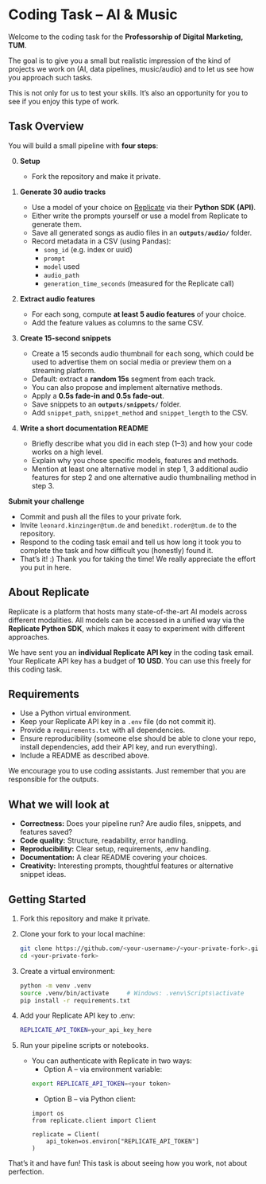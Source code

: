 # Coding Task – AI & Music  

Welcome to the coding task for the **Professorship of Digital Marketing, TUM**.  

The goal is to give you a small but realistic impression of the kind of projects we work on (AI, data pipelines, music/audio) and to let us see how you approach such tasks.  

This is not only for us to test your skills. It’s also an opportunity for you to see if you enjoy this type of work.  

## Task Overview  

You will build a small pipeline with **four steps**:  

0. **Setup**
   - Fork the repository and make it private.

1. **Generate 30 audio tracks**  
   - Use a model of your choice on [Replicate](https://replicate.com/) via their **Python SDK (API)**.  
   - Either write the prompts yourself or use a model from Replicate to generate them.  
   - Save all generated songs as audio files in an **`outputs/audio/`** folder.  
   - Record metadata in a CSV (using Pandas):  
     - `song_id` (e.g. index or uuid)  
     - `prompt`  
     - `model` used  
     - `audio_path`  
     - `generation_time_seconds` (measured for the Replicate call)  

2. **Extract audio features**  
   - For each song, compute **at least 5 audio features** of your choice.  
   - Add the feature values as columns to the same CSV.  

3. **Create 15-second snippets**  
   - Create a 15 seconds audio thumbnail for each song, which could be used to advertise them on social media or preview them on a streaming platform.
   - Default: extract a **random 15s** segment from each track.  
   - You can also propose and implement alternative methods.  
   - Apply a **0.5s fade-in and 0.5s fade-out**.  
   - Save snippets to an **`outputs/snippets/`** folder.  
   - Add `snippet_path`, `snippet_method` and `snippet_length` to the CSV.

4. **Write a short documentation README**  
   - Briefly describe what you did in each step (1–3) and how your code works on a high level.  
   - Explain why you chose specific models, features and methods.  
   - Mention at least one alternative model in step 1, 3 additional audio features for step 2 and one alternative audio thumbnailing method in step 3.  

**Submit your challenge**
   - Commit and push all the files to your private fork.
   - Invite `leonard.kinzinger@tum.de` and `benedikt.roder@tum.de` to the repository.
   - Respond to the coding task email and tell us how long it took you to complete the task and how difficult you (honestly) found it.
   - That’s it! :) Thank you for taking the time! We really appreciate the effort you put in here.

## About Replicate  

Replicate is a platform that hosts many state-of-the-art AI models across different modalities. All models can be accessed in a unified way via the **Replicate Python SDK**, which makes it easy to experiment with different approaches.  

We have sent you an **individual Replicate API key** in the coding task email. Your Replicate API key has a budget of **10 USD**. You can use this freely for this coding task.  

## Requirements  

- Use a Python virtual environment.  
- Keep your Replicate API key in a `.env` file (do not commit it).  
- Provide a `requirements.txt` with all dependencies.  
- Ensure reproducibility (someone else should be able to clone your repo, install dependencies, add their API key, and run everything).  
- Include a README as described above.  

We encourage you to use coding assistants. Just remember that you are responsible for the outputs.  

## What we will look at  

- **Correctness:** Does your pipeline run? Are audio files, snippets, and features saved?  
- **Code quality:** Structure, readability, error handling.  
- **Reproducibility:** Clear setup, requirements, .env handling.  
- **Documentation:** A clear README covering your choices.  
- **Creativity:** Interesting prompts, thoughtful features or alternative snippet ideas.  

## Getting Started  

1. Fork this repository and make it private.  

2. Clone your fork to your local machine:  
   ```bash
   git clone https://github.com/<your-username>/<your-private-fork>.git
   cd <your-private-fork>
   ```

3. Create a virtual environment:
   ```bash
   python -m venv .venv
   source .venv/bin/activate     # Windows: .venv\Scripts\activate
   pip install -r requirements.txt
   ```

4. Add your Replicate API key to .env:
   ```bash
   REPLICATE_API_TOKEN=your_api_key_here
   ```

5. Run your pipeline scripts or notebooks.
   - You can authenticate with Replicate in two ways:
      - Option A – via environment variable:
      ```bash
      export REPLICATE_API_TOKEN=<your token>
      ```
      - Option B – via Python client:
      ```
      import os
      from replicate.client import Client

      replicate = Client(
          api_token=os.environ["REPLICATE_API_TOKEN"]
      )
      ```

That’s it and have fun! This task is about seeing how you work, not about perfection.

